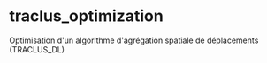 # traclus\_optimization

Optimisation d'un algorithme d'agrégation spatiale de déplacements (TRACLUS\_DL)

